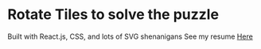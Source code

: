 # Rotate Tiles to solve the puzzle 
Built with React.js, CSS, and lots of SVG shenanigans 
See my resume [Here](https://williamhelton.dev)
